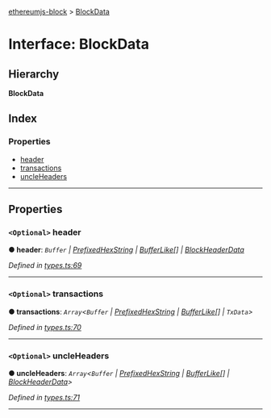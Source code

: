 [ethereumjs-block](../README.md) > [BlockData](../interfaces/blockdata.md)

# Interface: BlockData

## Hierarchy

**BlockData**

## Index

### Properties

- [header](blockdata.md#header)
- [transactions](blockdata.md#transactions)
- [uncleHeaders](blockdata.md#uncleheaders)

---

## Properties

<a id="header"></a>

### `<Optional>` header

**● header**: _`Buffer` \| [PrefixedHexString](../#prefixedhexstring) \| [BufferLike](../#bufferlike)[] \| [BlockHeaderData](blockheaderdata.md)_

_Defined in [types.ts:69](https://github.com/ethereumjs/ethereumjs-vm/blob/b6ba20a/packages/block/src/types.ts#L69)_

---

<a id="transactions"></a>

### `<Optional>` transactions

**● transactions**: _`Array`<`Buffer` \| [PrefixedHexString](../#prefixedhexstring) \| [BufferLike](../#bufferlike)[] \| `TxData`>_

_Defined in [types.ts:70](https://github.com/ethereumjs/ethereumjs-vm/blob/b6ba20a/packages/block/src/types.ts#L70)_

---

<a id="uncleheaders"></a>

### `<Optional>` uncleHeaders

**● uncleHeaders**: _`Array`<`Buffer` \| [PrefixedHexString](../#prefixedhexstring) \| [BufferLike](../#bufferlike)[] \| [BlockHeaderData](blockheaderdata.md)>_

_Defined in [types.ts:71](https://github.com/ethereumjs/ethereumjs-vm/blob/b6ba20a/packages/block/src/types.ts#L71)_

---
